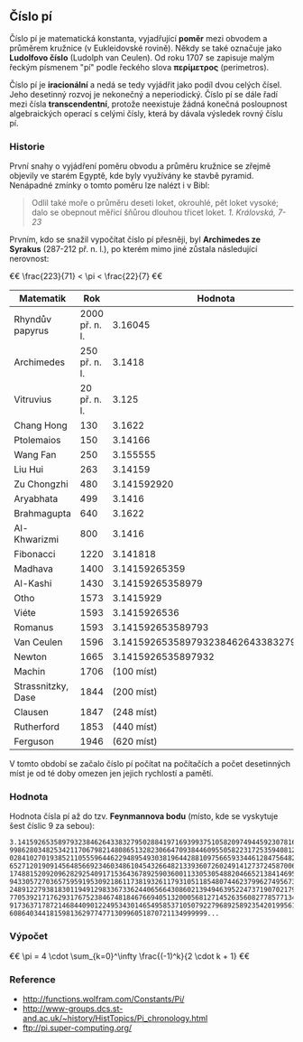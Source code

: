 ## Číslo pí

Číslo pí je matematická konstanta, vyjadřující **poměr** mezi obvodem a průměrem kružnice (v Eukleidovské rovině). Někdy se také označuje jako **Ludolfovo číslo** (Ludolph van Ceulen). Od roku 1707 se zapisuje malým řeckým písmenem "pí" podle řeckého slova **περίμετρος** (perimetros).

Číslo pí je **iracionální** a nedá se tedy vyjádřit jako podíl dvou celých čísel. Jeho desetinný rozvoj je nekonečný a neperiodický. Číslo pí se dále řadí mezi čísla **transcendentní**, protože neexistuje žádná konečná posloupnost algebraických operací s celými čísly, která by dávala výsledek rovný číslu pí.

### Historie

První snahy o vyjádření poměru obvodu a průměru kružnice se zřejmě objevily ve starém Egyptě, kde byly využívány ke stavbě pyramid. Nenápadné zmínky o tomto poměru lze nalézt i v Bibl:

> Odlil také moře o průměru deseti loket, okrouhlé, pět loket vysoké; dalo se obepnout měřicí šňůrou dlouhou třicet loket. *1. Královská, 7-23*

Prvním, kdo se snažil vypočítat číslo pí přesněji, byl **Archimedes ze Syrakus** (287-212 př. n. l.), po kterém mimo jiné zůstala následující nerovnost:

€€ \frac{223}{71} < \pi < \frac{22}{7} €€

| Matematik | Rok | Hodnota
|---|---|---
| Rhyndův papyrus | 2000 př. n. l. | 3.16045
| Archimedes | 250 př. n. l. | 3.1418
| Vitruvius | 20 př. n. l. | 3.125
| Chang Hong | 130 | 3.1622
| Ptolemaios | 150 | 3.14166
| Wang Fan | 250 | 3.155555
| Liu Hui | 263 | 3.14159
| Zu Chongzhi | 480 | 3.141592920
| Aryabhata	| 499 | 3.1416
| Brahmagupta | 640 | 3.1622
| Al-Khwarizmi | 800 | 3.1416
| Fibonacci | 1220 | 3.141818
| Madhava | 1400 | 3.14159265359
| Al-Kashi | 1430 | 3.14159265358979
| Otho | 1573 | 3.1415929
| Viéte | 1593 | 3.1415926536
| Romanus | 1593 | 3.141592653589793
| Van Ceulen | 1596 | 3.1415926535897932384626433832795029
| Newton | 1665 | 3.1415926535897932
| Machin | 1706 | (100 míst)
| Strassnitzky, Dase | 1844 | (200 míst)
| Clausen | 1847 | (248 míst)
| Rutherford | 1853 | (440 míst)
| Ferguson | 1946 | (620 míst)

V tomto období se začalo číslo pí počítat na počítačích a počet desetinných míst je od té doby omezen jen jejich rychlostí a pamětí.

### Hodnota

Hodnota čísla pí až do tzv. **Feynmannova bodu** (místo, kde se vyskytuje šest číslic 9 za sebou):

```
3.141592653589793238462643383279502884197169399375105820974944592307816406286208
99862803482534211706798214808651328230664709384460955058223172535940812848111745
02841027019385211055596446229489549303819644288109756659334461284756482337867831
65271201909145648566923460348610454326648213393607260249141273724587006606315588
17488152092096282925409171536436789259036001133053054882046652138414695194151160
94330572703657595919530921861173819326117931051185480744623799627495673518857527
24891227938183011949129833673362440656643086021394946395224737190702179860943702
77053921717629317675238467481846766940513200056812714526356082778577134275778960
91736371787214684409012249534301465495853710507922796892589235420199561121290219
6086403441815981362977477130996051870721134999999...
```

### Výpočet

€€ \pi = 4 \cdot \sum_{k=0}^\infty \frac{(-1)^k}{2 \cdot k + 1} €€

### Reference

- http://functions.wolfram.com/Constants/Pi/
- http://www-groups.dcs.st-and.ac.uk/~history/HistTopics/Pi_chronology.html
- ftp://pi.super-computing.org/